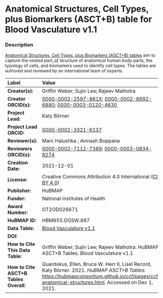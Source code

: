 # Anatomical Structures, Cell Types, plus Biomarkers (ASCT+B) table for Blood Vasculature v1.1

### Description
[Anatomical Structures, Cell Types, plus Biomarkers (ASCT+B) tables](https://hubmapconsortium.github.io/ccf/pages/ccf-anatomical-structures.html) aim to capture the nested *part_of* structure of anatomical human body parts, the typology of cells, and biomarkers used to identify cell types. The tables are authored and reviewed by an international team of experts.

| Label | Value |
| :------------- |:-------------|
| **Creator(s):** | Griffin Weber; Sujin Lee; Rajeev Malhotra |
| **Creator ORCID(s):** | [0000-0002-2597-881X](https://orcid.org/0000-0002-2597-881X); [0000-0002-6692-6880](https://orcid.org/0000-0002-6692-6880); [0000-0003-0120-4630](https://orcid.org/0000-0003-0120-4630) |
| **Project Lead:** | Katy B&ouml;rner |
| **Project Lead ORCID:** | [0000-0002-3321-6137](https://orcid.org/0000-0002-3321-6137) |
| **Reviewer(s):** | Marc Halushka ; Avinash Boppana |
| **Reviewers ORCID(s):** |[0000-0002-7112-7389](https://orcid.org/0000-0002-7112-7389); [0000-0003-0834-8274](https://orcid.org/0000-0003-0834-8274)|
| **Creation Date:** | 2021-12-01 |
| **License:** | Creative Commons Attribution 4.0 International ([CC BY 4.0](https://creativecommons.org/licenses/by/4.0/)) |
| **Publisher:** | HuBMAP |
| **Funder:** | National Institutes of Health |
| **Award Number:** | OT2OD026671 |
| **HuBMAP ID:** | HBM655.DGSW.887 |
| **Data Table:** | [Blood Vasculature v1.1](https://hubmapconsortium.github.io/ccf-releases/v1.1/asct-b/ASCT-B_VH_Blood_Vasculature.csv) |
| **DOI:** | [](https://doi.org/10.48539/HBM655.DGSW.887) |
| **How to Cite This Data Table:** |  Griffin Weber; Sujin Lee; Rajeev Malhotra. HuBMAP ASCT+B Tables. Blood Vasculature v1.1 [](https://doi.org/10.48539/HBM655.DGSW.887) |
| **How to Cite ASCT+B Tables Overall:** | Quardokus, Ellen, Bruce W. Herr II, Lisel Record, Katy B&ouml;rner. 2021. *HuBMAP ASCT+B Tables*. https://hubmapconsortium.github.io/ccf/pages/ccf-anatomical-structures.html. Accessed on Dec 1, 2021. |
